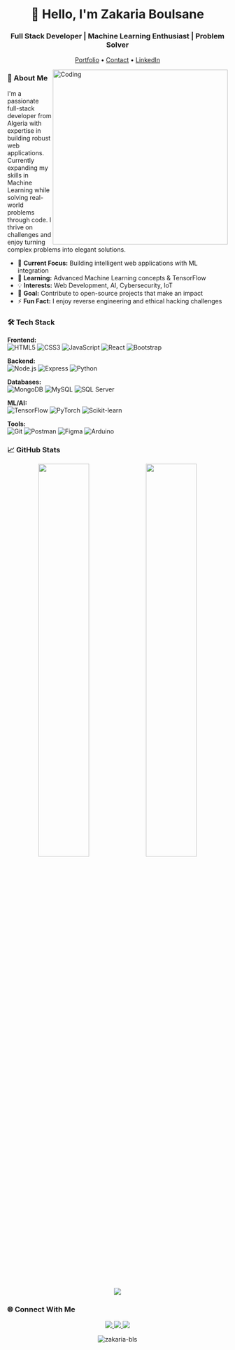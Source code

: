 <h1 align="center">👋 Hello, I'm Zakaria Boulsane</h1>
<h3 align="center">Full Stack Developer | Machine Learning Enthusiast | Problem Solver</h3>

<p align="center">
  <a href="https://zakaria-bls.github.io/Portfolio/" target="_blank">Portfolio</a> •
  <a href="mailto:zakariaboulsane@gmail.com">Contact</a> •
  <a href="https://linkedin.com/in/zakaria-boulsane-a6044a21b" target="_blank">LinkedIn</a>
</p>

<img align="right" alt="Coding" width="400" src="https://cdn.dribbble.com/users/1162077/screenshots/3848914/programmer.gif"/>

### 🚀 About Me

I'm a passionate full-stack developer from Algeria with expertise in building robust web applications. Currently expanding my skills in Machine Learning while solving real-world problems through code. I thrive on challenges and enjoy turning complex problems into elegant solutions.

- 🔭 **Current Focus:** Building intelligent web applications with ML integration
- 🌱 **Learning:** Advanced Machine Learning concepts & TensorFlow
- 💡 **Interests:** Web Development, AI, Cybersecurity, IoT
- 🎯 **Goal:** Contribute to open-source projects that make an impact
- ⚡ **Fun Fact:** I enjoy reverse engineering and ethical hacking challenges

### 🛠 Tech Stack

**Frontend:**  
![HTML5](https://img.shields.io/badge/-HTML5-E34F26?style=flat&logo=html5&logoColor=white)
![CSS3](https://img.shields.io/badge/-CSS3-1572B6?style=flat&logo=css3)
![JavaScript](https://img.shields.io/badge/-JavaScript-F7DF1E?style=flat&logo=javascript&logoColor=black)
![React](https://img.shields.io/badge/-React-61DAFB?style=flat&logo=react&logoColor=black)
![Bootstrap](https://img.shields.io/badge/-Bootstrap-7952B3?style=flat&logo=bootstrap&logoColor=white)

**Backend:**  
![Node.js](https://img.shields.io/badge/-Node.js-339933?style=flat&logo=node.js&logoColor=white)
![Express](https://img.shields.io/badge/-Express-000000?style=flat&logo=express&logoColor=white)
![Python](https://img.shields.io/badge/-Python-3776AB?style=flat&logo=python&logoColor=white)

**Databases:**  
![MongoDB](https://img.shields.io/badge/-MongoDB-47A248?style=flat&logo=mongodb&logoColor=white)
![MySQL](https://img.shields.io/badge/-MySQL-4479A1?style=flat&logo=mysql&logoColor=white)
![SQL Server](https://img.shields.io/badge/-SQL%20Server-CC2927?style=flat&logo=microsoft-sql-server&logoColor=white)

**ML/AI:**  
![TensorFlow](https://img.shields.io/badge/-TensorFlow-FF6F00?style=flat&logo=tensorflow&logoColor=white)
![PyTorch](https://img.shields.io/badge/-PyTorch-EE4C2C?style=flat&logo=pytorch&logoColor=white)
![Scikit-learn](https://img.shields.io/badge/-Scikit--learn-F7931E?style=flat&logo=scikit-learn&logoColor=white)

**Tools:**  
![Git](https://img.shields.io/badge/-Git-F05032?style=flat&logo=git&logoColor=white)
![Postman](https://img.shields.io/badge/-Postman-FF6C37?style=flat&logo=postman&logoColor=white)
![Figma](https://img.shields.io/badge/-Figma-F24E1E?style=flat&logo=figma&logoColor=white)
![Arduino](https://img.shields.io/badge/-Arduino-00979D?style=flat&logo=arduino&logoColor=white)

### 📈 GitHub Stats

<p align="center">
  <img width="48%" src="https://github-readme-stats.vercel.app/api?username=zakaria-bls&show_icons=true&theme=radical&count_private=true&include_all_commits=true" />
  <img width="48%" src="https://github-readme-streak-stats.herokuapp.com/?user=zakaria-bls&theme=radical" />
</p>

<p align="center">
  <img src="https://github-readme-stats.vercel.app/api/top-langs/?username=zakaria-bls&layout=compact&theme=radical&langs_count=6" />
</p>

### 🌐 Connect With Me

<p align="center">
  <a href="https://linkedin.com/in/zakaria-boulsane-a6044a21b" target="_blank">
    <img src="https://img.shields.io/badge/-LinkedIn-0A66C2?style=for-the-badge&logo=linkedin&logoColor=white"/>
  </a>
  <a href="https://instagram.com/zackaria.bls" target="_blank">
    <img src="https://img.shields.io/badge/-Instagram-E4405F?style=for-the-badge&logo=instagram&logoColor=white"/>
  </a>
  <a href="mailto:zakariaboulsane@gmail.com">
    <img src="https://img.shields.io/badge/-Email-D14836?style=for-the-badge&logo=gmail&logoColor=white"/>
  </a>
</p>

<p align="center">
  <img src="https://komarev.com/ghpvc/?username=zakaria-bls&label=Profile%20views&color=0e75b6&style=flat" alt="zakaria-bls" />
</p>

